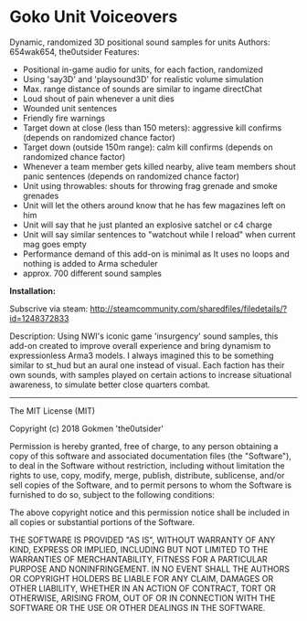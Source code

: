 # Goko Unit Voiceovers

Dynamic, randomized 3D positional sound samples for units
Authors: 654wak654, the0utsider
Features:
- Positional in-game audio for units, for each faction, randomized
- Using 'say3D' and 'playsound3D' for realistic volume simulation
- Max. range distance of sounds are similar to ingame directChat
- Loud shout of pain whenever a unit dies
- Wounded unit sentences 
- Friendly fire warnings
- Target down at close (less than 150 meters): aggressive kill confirms (depends on randomized chance factor)
- Target down (outside 150m range): calm kill confirms (depends on randomized chance factor)
- Whenever a team member gets killed nearby, alive team members shout panic sentences (depends on randomized chance factor)
- Unit using throwables: shouts for throwing frag grenade and smoke grenades
- Unit will let the others around know that he has few magazines left on him
- Unit will say that he just planted an explosive satchel or c4 charge
- Unit will say similar sentences to "watchout while I reload" when current mag goes empty
- Performance demand of this add-on is minimal as It uses no loops and nothing is added to Arma scheduler
- approx. 700 different sound samples

**Installation:**

 Subscrive via steam: http://steamcommunity.com/sharedfiles/filedetails/?id=1248372833

Description:
Using NWI's iconic game 'insurgency' sound samples, this add-on created to improve overall experience and bring dynamism to expressionless Arma3 models. I always imagined this to be something similar to st_hud but an aural one instead of visual. Each faction has their own sounds, with samples played on certain actions to increase situational awareness, to simulate better close quarters combat.

---

The MIT License (MIT)

Copyright (c) 2018 Gokmen 'the0utsider'

Permission is hereby granted, free of charge, to any person obtaining a copy of this software and associated documentation files (the "Software"), to deal in the Software without restriction, including without limitation the rights to use, copy, modify, merge, publish, distribute, sublicense, and/or sell copies of the Software, and to permit persons to whom the Software is furnished to do so, subject to the following conditions:

The above copyright notice and this permission notice shall be included in all copies or substantial portions of the Software.

THE SOFTWARE IS PROVIDED "AS IS", WITHOUT WARRANTY OF ANY KIND, EXPRESS OR IMPLIED, INCLUDING BUT NOT LIMITED TO THE WARRANTIES OF MERCHANTABILITY, FITNESS FOR A PARTICULAR PURPOSE AND NONINFRINGEMENT. IN NO EVENT SHALL THE AUTHORS OR COPYRIGHT HOLDERS BE LIABLE FOR ANY CLAIM, DAMAGES OR OTHER LIABILITY, WHETHER IN AN ACTION OF CONTRACT, TORT OR OTHERWISE, ARISING FROM, OUT OF OR IN CONNECTION WITH THE SOFTWARE OR THE USE OR OTHER DEALINGS IN THE SOFTWARE.
